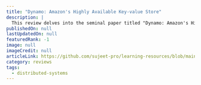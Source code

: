 ```yaml
---
title: "Dynamo: Amazon's Highly Available Key-value Store"
description: |
  This review delves into the seminal paper titled "Dynamo: Amazon's Highly Available Key-value Store"
publishedOn: null
lastUpdatedOn: null
featuredRank: -1
image: null
imageCredit: null
articleLink: https://github.com/sujeet-pro/learning-resources/blob/main/reviews/amazon-dynamo-sosp2007.pdf
category: reviews
tags:
  - distributed-systems
---
```

